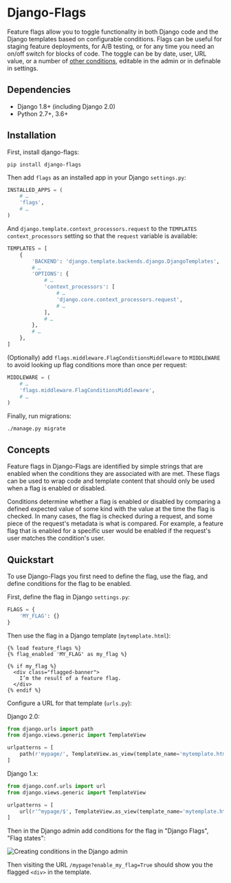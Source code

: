 # Django-Flags

Feature flags allow you to toggle functionality in both Django code and the Django templates based on configurable conditions. Flags can be useful for staging feature deployments, for A/B testing, or for any time you need an on/off switch for blocks of code. The toggle can be by date, user, URL value, or a number of [other conditions](conditions), editable in the admin or in definable in settings.

## Dependencies

- Django 1.8+ (including Django 2.0)
- Python 2.7+, 3.6+

## Installation

First, install django-flags:

```shell
pip install django-flags
```

Then add `flags` as an installed app in your Django `settings.py`:

```python
INSTALLED_APPS = (
    # …
    'flags',
    # …
)
```

And `django.template.context_processors.request` to the `TEMPLATES` `context_processors` setting so that the `request` variable is available:

```python
TEMPLATES = [
    {
        'BACKEND': 'django.template.backends.django.DjangoTemplates',
        # …
        'OPTIONS': {
            # …
            'context_processors': [
                # …
                'django.core.context_processors.request',
                # …
            ],
            # …
        },
        # …
    },
]
```

(Optionally) add `flags.middleware.FlagConditionsMiddleware` to `MIDDLEWARE` to avoid looking up flag conditions more than once per request:

```python
MIDDLEWARE = (
    # …
    'flags.middleware.FlagConditionsMiddleware',
    # …
)
```

Finally, run migrations:

```shell
./manage.py migrate
```

## Concepts

Feature flags in Django-Flags are identified by simple strings that are enabled when the conditions they are associated with are met. These flags can be used to wrap code and template content that should only be used when a flag is enabled or disabled.

Conditions determine whether a flag is enabled or disabled by comparing a defined expected value of some kind with the value at the time the flag is checked. In many cases, the flag is checked during a request, and some piece of the request's metadata is what is compared. For example, a feature flag that is enabled for a specific user would be enabled if the request's user matches the condition's user.

## Quickstart

To use Django-Flags you first need to define the flag, use the flag, and define conditions for the flag to be enabled.

First, define the flag in Django `settings.py`:

```python
FLAGS = {
    'MY_FLAG': {}
}
```

Then use the flag in a Django template (`mytemplate.html`):

```django
{% load feature_flags %}
{% flag_enabled 'MY_FLAG' as my_flag %}

{% if my_flag %}
  <div class="flagged-banner">
    I’m the result of a feature flag.   
  </div>
{% endif %}
```

Configure a URL for that template (`urls.py`):

Django 2.0:

```python
from django.urls import path
from django.views.generic import TemplateView

urlpatterns = [
    path(r'mypage/', TemplateView.as_view(template_name='mytemplate.html')),
]
```

Django 1.x:

```python
from django.conf.urls import url
from django.views.generic import TemplateView

urlpatterns = [
    url(r'^mypage/$', TemplateView.as_view(template_name='mytemplate.html')),
]
```

Then in the Django admin add conditions for the flag in "Django Flags", "Flag states":

![Creating conditions in the Django admin](images/screenshot_create.png)

Then visiting the URL `/mypage?enable_my_flag=True` should show you the flagged `<div>` in the template.
